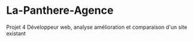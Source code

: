 # La-Panthere-Agence

Projet 4 Développeur web, analyse amélioration et comparaison d'un site existant